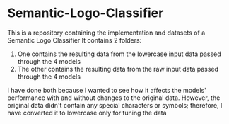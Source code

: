 # Semantic-Logo-Classifier
This is a repository containing the implementation and datasets of a Semantic Logo Classifier
It contains 2 folders:
1. One contains the resulting data from the lowercase input data passed through the 4 models
2. The other contains the resulting data from the raw input data passed through the 4 models

I have done both because I wanted to see how it affects the models' performance with and without changes to the original data.
However, the original data didn't contain any special characters or symbols; therefore, I have converted it to lowercase only for tuning the data
